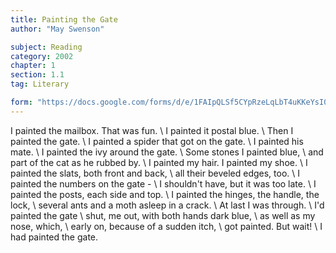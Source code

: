 ```yaml
---
title: Painting the Gate
author: "May Swenson"

subject: Reading
category: 2002
chapter: 1
section: 1.1
tag: Literary

form: "https://docs.google.com/forms/d/e/1FAIpQLSf5CYpRzeLqLbT4uKKeYsI0tGh0EBiYbLu7cgjRTMMbx4UmDQ/viewform"
---
```

I painted the mailbox. That was fun. \\
I painted it postal blue. \\
Then I painted the gate. \\
I painted a spider that got on the gate. \\
I painted his mate. \\
I painted the ivy around the gate. \\
Some stones I painted blue, \\
and part of the cat as he rubbed by. \\
I painted my hair. I painted my shoe. \\
I painted the slats, both front and back, \\
all their beveled edges, too. \\
I painted the numbers on the gate - \\
I shouldn't have, but it was too late. \\
I painted the posts, each side and top. \\
I painted the hinges, the handle, the lock, \\
several ants and a moth asleep in a crack. \\
At last I was through. \\
I'd painted the gate \\
shut, me out, with both hands dark blue, \\
as well as my nose, which, \\
early on, because of a sudden itch, \\
got painted. But wait! \\
I had painted the gate.